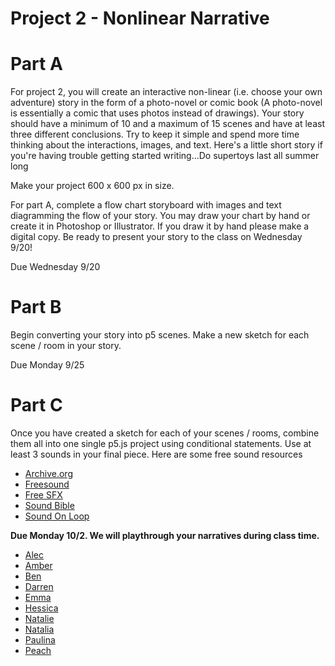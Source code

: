# Project 2 - Nonlinear Narrative

# Part A

For project 2, you will create an interactive non-linear (i.e. choose your own adventure) story in the form of a photo-novel or comic book (A photo-novel is essentially a comic that uses photos instead of drawings). Your story should have a minimum of 10 and a maximum of 15 scenes and have at least three different conclusions. Try to keep it simple and spend more time thinking about the interactions, images, and text. Here's a little short story if you're having trouble getting started writing...Do supertoys last all summer long

Make your project 600 x 600 px in size.

For part A, complete a flow chart storyboard with images and text diagramming the flow of your story. You may draw your chart by hand or create it in Photoshop or Illustrator. If you draw it by hand please make a digital copy. Be ready to present your story to the class on Wednesday 9/20!

Due Wednesday 9/20

# Part B

Begin converting your story into p5 scenes. Make a new sketch for each scene / room in your story.

Due Monday 9/25

# Part C
Once you have created a sketch for each of your scenes / rooms, combine them all into one single p5.js project using conditional statements. Use at least 3 sounds in your final piece. Here are some free sound resources

* [Archive.org](https://www.archive.org/)
* [Freesound](https://freesound.org/)
* [Free SFX](http://www.freesfx.co.uk/)
* [Sound Bible](http://soundbible.com/)
* [Sound On Loop](https://www.playonloop.com/)

**Due Monday 10/2. We will playthrough your narratives during class time.**

* [Alec](https://alpha.editor.p5js.org/Alech978/sketches/Hk2qVRy2b)
* [Amber](https://alpha.editor.p5js.org/amberkhierallaa/sketches/B1pW6-l3b)
* [Ben](http://alpha.editor.p5js.org/benlyons/sketches/SyxQUeXnZ)
* [Darren](http://alpha.editor.p5js.org/dmaserka/sketches/r1c270FiZ)
* [Emma](http://alpha.editor.p5js.org/emmaweinberg/sketches/Hkz6pqenb)
* [Hessica](http://alpha.editor.p5js.org/Jvys/sketches/BknyqFxnW)
* [Natalie](http://alpha.editor.p5js.org/nkjerc137/sketches/SyOIGeXn-)
* [Natalia](http://alpha.editor.p5js.org/natatac97/sketches/r1toXlznb)
* [Paulina](http://alpha.editor.p5js.org/ptremble/sketches/HyJUar13b)
* [Peach](http://alpha.editor.p5js.org/peachyellis/sketches/BJdiuYehb)

